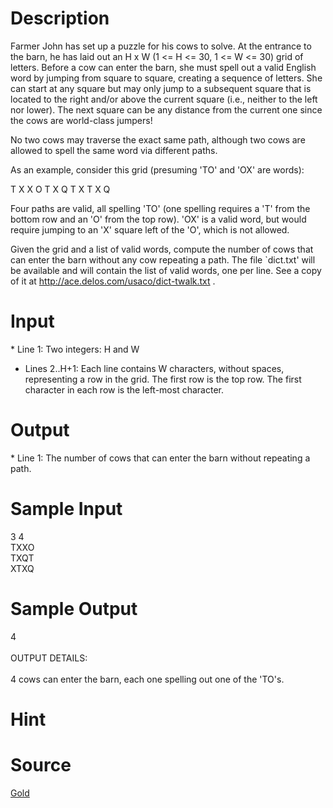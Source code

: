 
# Description

<div class="content">
Farmer John has set up a puzzle for his cows to solve.  At the
entrance to the barn, he has laid out an H x W (1 &lt;= H &lt;= 30, 1 &lt;=
W &lt;= 30) grid of letters.  Before a cow can enter the barn, she
must spell out a valid English word by jumping from square to square,
creating a sequence of letters.  She can start at any square but
may only jump to a subsequent square that is located to the right
and/or above the current square (i.e., neither to the left nor
lower).  The next square can be any distance from the current one
since the cows are world-class jumpers!

No two cows may traverse the exact same path, although two cows are
allowed to spell the same word via different paths.

As an example, consider this grid (presuming &#39;TO&#39; and &#39;OX&#39; are
words):

  T X X O
  T X Q T
  X T X Q

Four paths are valid, all spelling &#39;TO&#39; (one spelling requires a
&#39;T&#39; from the bottom row and an &#39;O&#39; from the top row).  &#39;OX&#39; is a
valid word, but would require jumping to an &#39;X&#39; square left of the
&#39;O&#39;, which is not allowed.

Given the grid and a list of valid words, compute the number of
cows that can enter the barn without any cow repeating a path.  The
file `dict.txt&#39; will be available and will contain the list of valid
words, one per line. See a copy of it at
http://ace.delos.com/usaco/dict-twalk.txt .

</div>

# Input

<div class="content">* Line 1: Two integers: H and W

* Lines 2..H+1: Each line contains W characters, without spaces,
        representing a row in the grid.  The first row is the top row.
         The first character in each row is the left-most character.

</div>

# Output

<div class="content">
* Line 1: The number of cows that can enter the barn without repeating
        a path.

</div>

# Sample Input

<div class="content"><span class="sampledata">3 4<br/>
TXXO<br/>
TXQT<br/>
XTXQ<br/>
</span></div>

# Sample Output

<div class="content"><span class="sampledata">4<br/>
<br/>
OUTPUT DETAILS:<br/>
<br/>
4 cows can enter the barn, each one spelling out one of the &#39;TO&#39;s.<br/>
</span></div>

# Hint

<div class="content"><p></p></div>

# Source

<div class="content"><p><a href="problemset.php?search=Gold">Gold</a></p></div>

